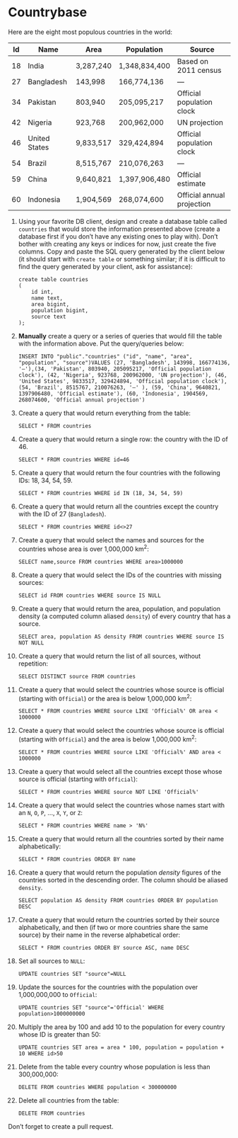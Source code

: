 # Countrybase

Here are the eight most populous countries in the world: 

| Id | Name           | Area      | Population    | Source                     |
|----|----------------|-----------|---------------|----------------------------|
| 18 |  India         | 3,287,240 | 1,348,834,400 | Based on 2011 census       |
| 27 |  Bangladesh    | 143,998   | 166,774,136   | —                          |
| 34 |  Pakistan      | 803,940   | 205,095,217   | Official population clock  |
| 42 |  Nigeria       | 923,768   | 200,962,000   | UN projection              |
| 46 |  United States | 9,833,517 | 329,424,894   | Official population clock  |
| 54 |  Brazil        | 8,515,767 | 210,076,263   | —                          |
| 59 |  China         | 9,640,821 | 1,397,906,480 | Official estimate          |
| 60 |  Indonesia     | 1,904,569 | 268,074,600   | Official annual projection |

1. Using your favorite DB client, design and create a database table called `countries` that would store the information presented above (create a database first if you don’t have any existing ones to play with). Don’t bother with creating any keys or indices for now, just create the five columns. Copy and paste the SQL query generated by the client below (it should start with `create table` or something similar; if it is difficult to find the query generated by your client, ask for assistance):

    ```postgresql
    create table countries
    (
    	id int,
    	name text,
    	area bigint,
    	population bigint,
    	source text
    );
    ```

2. **Manually** create a query or a series of queries that would fill the table with the information above. Put the query/queries below:

    ```postgresql
    INSERT INTO "public"."countries" ("id", "name", "area", "population", "source")VALUES (27, 'Bangladesh', 143998, 166774136, '—'),(34, 'Pakistan', 803940, 205095217, 'Official population clock'), (42, 'Nigeria', 923768, 200962000, 'UN projection'), (46, 'United States', 9833517, 329424894, 'Official population clock'), (54, 'Brazil', 8515767, 210076263, '—' ), (59, 'China', 9640821, 1397906480, 'Official estimate'), (60, 'Indonesia', 1904569, 268074600, 'Official annual projection')
    ```

3. Create a query that would return everything from the table:

    ```postgresql
    SELECT * FROM countries
    ```

4. Create a query that would return a single row: the country with the ID of 46.

    ```postgresql
    SELECT * FROM countries WHERE id=46
    ```

5. Create a query that would return the four countries with the following IDs: 18, 34, 54, 59.

    ```postgresql
    SELECT * FROM countries WHERE id IN (18, 34, 54, 59)
    ```

6. Create a query that would return all the countries except the country with the ID of 27 (`Bangladesh`).

    ```postgresql
    SELECT * FROM countries WHERE id<>27
    ```

7. Create a query that would select the names and sources for the countries whose area is over 1,000,000 km<sup>2</sup>:

    ```postgresql
    SELECT name,source FROM countries WHERE area>1000000
    ```
    
8. Create a query that would select the IDs of the countries with missing sources:

    ```postgresql
    SELECT id FROM countries WHERE source IS NULL
    ```
    
9. Create a query that would return the area, population, and population density (a computed column aliased `density`) of every country that has a source.

    ```postgresql
    SELECT area, population AS density FROM countries WHERE source IS NOT NULL
    ```
    
10. Create a query that would return the list of all sources, without repetition:

    ```postgresql
    SELECT DISTINCT source FROM countries
    ```

11. Create a query that would select the countries whose source is official (starting with `Official`) or the area is below 1,000,000 km<sup>2</sup>:

    ```postgresql
    SELECT * FROM countries WHERE source LIKE 'Official%' OR area < 1000000
    ```

12. Create a query that would select the countries whose source is official (starting with `Official`) and the area is below 1,000,000 km<sup>2</sup>:

    ```postgresql
    SELECT * FROM countries WHERE source LIKE 'Official%' AND area < 1000000
    ```
    
13. Create a query that would select all the countries except those whose source is official (starting with `Official`):

    ```postgresql
    SELECT * FROM countries WHERE source NOT LIKE 'Official%'
    ```
    
14. Create a query that would select the countries whose names start with an `N`, `O`, `P`, ..., `X`, `Y`, or `Z`:

    ```postgresql
    SELECT * FROM countries WHERE name > 'N%'
    ```
    
15. Create a query that would return all the countries sorted by their name alphabetically:

    ```postgresql
    SELECT * FROM countries ORDER BY name
    ```

16. Create a query that would return the population _density_ figures of the countries sorted in the descending order. The column should be aliased `density`.

    ```postgresql
    SELECT population AS density FROM countries ORDER BY population DESC
    ```

17. Create a query that would return the countries sorted by their source alphabetically, and then (if two or more countries share the same source) by their name in the reverse alphabetical order:

    ```postgresql
    SELECT * FROM countries ORDER BY source ASC, name DESC
    ```
    
18. Set all sources to `NULL`:

    ```postgresql
    UPDATE countries SET "source"=NULL
    ```
    
19. Update the sources for the countries with the population over 1,000,000,000 to `Official`:

    ```postgresql
    UPDATE countries SET "source"='Official' WHERE population>1000000000
    ```
    
20. Multiply the area by 100 and add 10 to the population for every country whose ID is greater than 50:

    ```postgresql
    UPDATE countries SET area = area * 100, population = population + 10 WHERE id>50
    ```

21. Delete from the table every country whose population is less than 300,000,000:

    ```postgresql
    DELETE FROM countries WHERE population < 300000000
    ```

22. Delete all countries from the table:

    ```postgresql
    DELETE FROM countries
    ```
    
Don’t forget to create a pull request.
